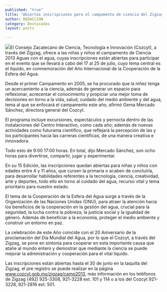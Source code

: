 ```yaml
---
published: "true"
title: "Abiertas inscripciones para el campamento de ciencia del Zigzag ¡Aguas con el Agua!"
author: REDACCION
category: Destacadas
layout: posts

---
```


![](http://i.imgur.com/H2Ugyl8m.jpg)El Consejo Zacatecano de Ciencia, Tecnología e Innovación (Cozcyt), a través del Zigzag, ofrece a las niñas y niños el campamento de Ciencia 2013 Aguas con el agua, cuyas inscripciones están abiertas para participar en el evento que se llevará a cabo del 17 al 25 de julio, cuyo tema central es el líquido, en conmemoración del Año Internacional de la Cooperación de la Esfera del Agua.

Desde el primer Campamento en 2005, se ha procurado que la niñez tenga un acercamiento a la ciencia, además de generar un espacio para reflexionar, acrecentar el conocimiento y propiciar una mejor toma de decisiones en torno a la vida, salud, cuidado del medio ambiente y del agua, tema al que se enfocará el campamento este año, afirmó Gema Mercado Sánchez, directora general del Cozcyt.

El programa incluye excursiones, espectáculos y pernocta dentro de las instalaciones del Centro Interactivo, como cada año; además de nuevas actividades como futurama científico, que reflejará la percepción de las y los participantes hacia las carreras científicas, de una manera creativa e innovadora. 

Todo esto de 9:00 17:00 horas. En total, dijo Mercado Sánchez, son ocho horas para divertirse, compartir, jugar y experimentar.

En su 15 Edición, las inscripciones quedan abiertas para niñas y niños con edades entre 4 y 11 años, que cursen la primaria o acaben de concluirla, para desarrollar habilidades referentes a la tecnología, ciencia, creatividad, arte y deportes, todo ello en torno al cuidado del agua, recurso vital y tema prioritario para nuestro estado.

El tema de la Cooperación de la Esfera del Agua surge a través de la Organización de las Naciones Unidas (ONU), para atraer la atención hacia los beneficios de la cooperación en la gestión del agua, crucial para la seguridad, la lucha contra la pobreza, la justicia social y la igualdad de género. Además de beneficiar a la economía, proteger el medio ambiente y construir un entorno en paz. 

La celebración de este Año coincide con el 20 Aniversario de la proclamación del Día Mundial del Agua, por lo que el Cozcyt, a través del Zigzag, se pone en sintonía para cooperar en esta importante causa que atañe al mundo entero y demostrar que mediante la ciencia se puede mejorar la administración y cooperación para el vital líquido. 

Las inscripciones están abiertas hasta el 30 de junio en la taquilla del Zigzag, el pre registro se puede realizar en la página www.cozcyt.gob.mx/zigzag/camp2013, más información en los teléfonos de Zigzag (492) 925-3308, 921-3228 ext. 101 y 114 o a los del Cozcyt 921-3228, 921-2816 ext. 501.
